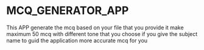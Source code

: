 # MCQ_GENERATOR_APP
This APP generate the mcq based on your file that you provide it make maximum 50 mcq with different tone that you choose if you give the subject name to guid the application more accurate mcq for you
